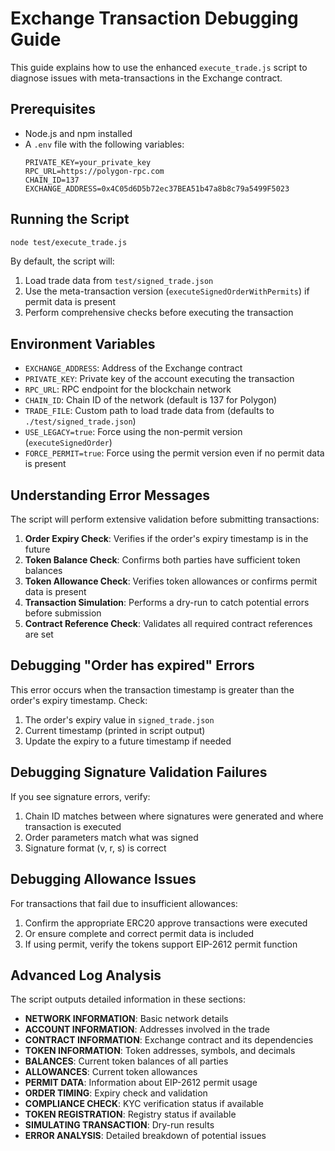 # Exchange Transaction Debugging Guide

This guide explains how to use the enhanced `execute_trade.js` script to diagnose issues with meta-transactions in the Exchange contract.

## Prerequisites

- Node.js and npm installed
- A `.env` file with the following variables:
  ```
  PRIVATE_KEY=your_private_key
  RPC_URL=https://polygon-rpc.com
  CHAIN_ID=137
  EXCHANGE_ADDRESS=0x4C05d6D5b72ec37BEA51b47a8b8c79a5499F5023
  ```

## Running the Script

```bash
node test/execute_trade.js
```

By default, the script will:
1. Load trade data from `test/signed_trade.json`
2. Use the meta-transaction version (`executeSignedOrderWithPermits`) if permit data is present
3. Perform comprehensive checks before executing the transaction

## Environment Variables

- `EXCHANGE_ADDRESS`: Address of the Exchange contract
- `PRIVATE_KEY`: Private key of the account executing the transaction
- `RPC_URL`: RPC endpoint for the blockchain network
- `CHAIN_ID`: Chain ID of the network (default is 137 for Polygon)
- `TRADE_FILE`: Custom path to load trade data from (defaults to `./test/signed_trade.json`)
- `USE_LEGACY=true`: Force using the non-permit version (`executeSignedOrder`)
- `FORCE_PERMIT=true`: Force using the permit version even if no permit data is present

## Understanding Error Messages

The script will perform extensive validation before submitting transactions:

1. **Order Expiry Check**: Verifies if the order's expiry timestamp is in the future
2. **Token Balance Check**: Confirms both parties have sufficient token balances
3. **Token Allowance Check**: Verifies token allowances or confirms permit data is present
4. **Transaction Simulation**: Performs a dry-run to catch potential errors before submission
5. **Contract Reference Check**: Validates all required contract references are set

## Debugging "Order has expired" Errors

This error occurs when the transaction timestamp is greater than the order's expiry timestamp. Check:

1. The order's expiry value in `signed_trade.json`
2. Current timestamp (printed in script output)
3. Update the expiry to a future timestamp if needed

## Debugging Signature Validation Failures

If you see signature errors, verify:

1. Chain ID matches between where signatures were generated and where transaction is executed
2. Order parameters match what was signed
3. Signature format (v, r, s) is correct

## Debugging Allowance Issues

For transactions that fail due to insufficient allowances:

1. Confirm the appropriate ERC20 approve transactions were executed
2. Or ensure complete and correct permit data is included
3. If using permit, verify the tokens support EIP-2612 permit function

## Advanced Log Analysis

The script outputs detailed information in these sections:

- **NETWORK INFORMATION**: Basic network details
- **ACCOUNT INFORMATION**: Addresses involved in the trade
- **CONTRACT INFORMATION**: Exchange contract and its dependencies
- **TOKEN INFORMATION**: Token addresses, symbols, and decimals
- **BALANCES**: Current token balances of all parties
- **ALLOWANCES**: Current token allowances
- **PERMIT DATA**: Information about EIP-2612 permit usage
- **ORDER TIMING**: Expiry check and validation
- **COMPLIANCE CHECK**: KYC verification status if available
- **TOKEN REGISTRATION**: Registry status if available
- **SIMULATING TRANSACTION**: Dry-run results
- **ERROR ANALYSIS**: Detailed breakdown of potential issues